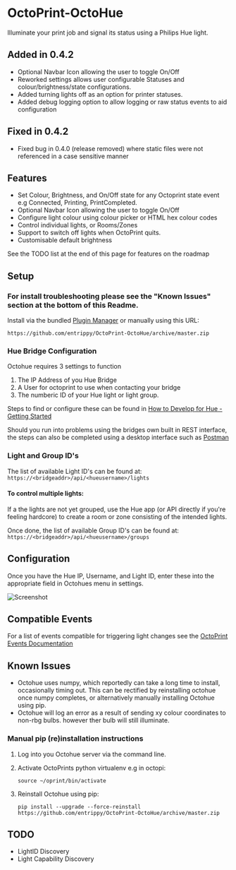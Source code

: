 # OctoPrint-OctoHue

Illuminate your print job and signal its status using a Philips Hue light.

## Added in 0.4.2
* Optional Navbar Icon allowing the user to toggle On/Off
* Reworked settings allows user configurable Statuses and colour/brightness/state configurations.
* Added turning lights off as an option for printer statuses.
* Added debug logging option to allow logging or raw status events to aid configuration

## Fixed in 0.4.2
* Fixed bug in 0.4.0 (release removed) where static files were not referenced in a case sensitive manner

## Features
* Set Colour, Brightness, and On/Off state for any Octoprint state event e.g Connected, Printing, PrintCompleted.
* Optional Navbar Icon allowing the user to toggle On/Off
* Configure light colour using colour picker or HTML hex colour codes
* Control individual lights, or Rooms/Zones
* Support to switch off lights when OctoPrint quits.
* Customisable default brightness

See the TODO list at the end of this page for features on the roadmap

## Setup

### For install troubleshooting please see the "Known Issues" section at the bottom of this Readme.

Install via the bundled [Plugin Manager](https://github.com/foosel/OctoPrint/wiki/Plugin:-Plugin-Manager)
or manually using this URL:

    https://github.com/entrippy/OctoPrint-OctoHue/archive/master.zip

### Hue Bridge Configuration

Octohue requires 3 settings to function
1. The IP Address of you Hue Bridge
2. A User for octoprint to use when contacting your bridge
3. The numberic ID of your Hue light or light group.

Steps to find or configure these can be found in [How to Develop for Hue - Getting Started](https://developers.meethue.com/develop/get-started-2/)

Should you run into problems using the bridges own built in REST interface, the steps can also be completed using a desktop interface such as [Postman](https://www.getpostman.com/)

### Light and Group ID's

The list of available Light ID's can be found at:
`https://<bridgeaddr>/api/<hueusername>/lights`

#### To control multiple lights:

If a the lights are not yet grouped, use the Hue app (or API directly if you're feeling hardcore) to create a room or zone consisting of the intended lights.

Once done, the list of available Group ID's can be found at:
`https://<bridgeaddr>/api/<hueusername>/groups`


## Configuration

Once you have the Hue IP, Username, and Light ID, enter these into the appropriate field in Octohues menu in settings.

![Screenshot](https://github.com/entrippy/OctoPrint-OctoHue/blob/master/Settings-Screenshot.png)

## Compatible Events
For a list of events compatible for triggering light changes see the [OctoPrint Events Documentation](https://docs.octoprint.org/en/master/events/index.html)

## Known Issues
* Octohue uses numpy, which reportedly can take a long time to install, occasionally timing out. This can be rectified by reinstalling octohue once numpy completes, or alternatively manually installing Octohue using pip.
* Octohue will log an error as a result of sending xy colour coordinates to non-rbg bulbs. however ther bulb will still illuminate.

### Manual pip (re)installation instructions
1. Log into you Octohue server via the command line.
2. Activate OctoPrints python virtualenv e.g in octopi:

    ```source ~/oprint/bin/activate```
3. Reinstall Octohue using pip:

    ```pip install --upgrade --force-reinstall https://github.com/entrippy/OctoPrint-OctoHue/archive/master.zip```

## TODO
* LightID Discovery
* Light Capability Discovery
